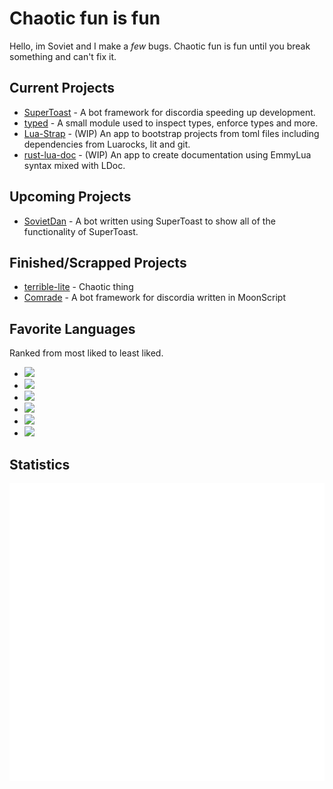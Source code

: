 # Chaotic fun is fun

Hello, im Soviet and I make a *few* bugs. Chaotic fun is fun until you break something and can't fix it.

## Current Projects

* [SuperToast](https://github.com/SovietKitsune/SuperToast) - A bot framework for discordia speeding up development.
* [typed](https://github.com/SovietKitsune/typed) - A small module used to inspect types, enforce types and more.
* [Lua-Strap](https://github.com/SovietKitsune/Lua-Strap) - (WIP) An app to bootstrap projects from toml files including dependencies from Luarocks, lit and git.
* [rust-lua-doc](https://github.com/SovietKitsune/rust-lua-doc) - (WIP) An app to create documentation using EmmyLua syntax mixed with LDoc.

## Upcoming Projects

* [SovietDan](https://github.com/SovietKitsune/SovietDan) - A bot written using SuperToast to show all of the functionality of SuperToast.

## Finished/Scrapped Projects

* [terrible-lite](https://github.com/SovietKitsune/terrible-lite) - Chaotic thing
* [Comrade](https://github.com/SovietKitsune/Comrade) - A bot framework for discordia written in MoonScript

## Favorite Languages

Ranked from most liked to least liked.

* [![](https://img.shields.io/badge/Lua-2C2D72?style=flat-square&logo=lua)](https://lua.org)
* [![](https://img.shields.io/badge/Rust-000000?style=flat-square&logo=rust)](https://rust-lang.org)
* [![](https://img.shields.io/badge/Go-EEEEEE?st00ADD8yle=flat-square&logo=go)](https://golang.org)
* [![](https://img.shields.io/badge/MoonScript-825794?style=flat-square&logo=insomnia&logoColor=white)](https://moonscript.org)
* [![](https://img.shields.io/badge/Nim-000000?style=flat-square&logo=nim)](https://nim-lang.org)
* [![](https://img.shields.io/badge/CoffeeScript-2F2625?style=flat-square&logo=coffeescript)](https://coffeescript.org)

## Statistics

![Statistics](https://github.com/SovietKitsune/SovietKitsune/blob/master/github-metrics.svg)
